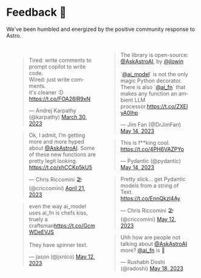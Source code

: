 

# Feedback 💙

We've been humbled and energized by the positive community response to Astro.

<html>
<head>
  <style>
    .tweet-masonry {
      column-count: 2;
      column-gap: 20px;
      padding: 20px;
    }

    .twitter-tweet {
      display: inline-block;
      width: 100%;
      margin-bottom: 20px;
      margin-top: 0px !important;
      break-inside: avoid;
    }

    @media (max-width: 600px) {
      .tweet-masonry {
        column-count: 1;
      }
    }
  </style>
</head>
<body>

<div class="tweet-masonry">
    <div>
        <blockquote class="twitter-tweet"><p lang="en" dir="ltr">Tired: write comments to prompt copilot to write code.<br>Wired: just write comments. <br>it&#39;s cleaner :D <a href="https://t.co/FOA26lR9xN">https://t.co/FOA26lR9xN</a></p>&mdash; Andrej Karpathy (@karpathy) <a href="https://twitter.com/karpathy/status/1641545556790226944?ref_src=twsrc%5Etfw">March 30, 2023</a></blockquote> <script async src="https://platform.twitter.com/widgets.js" charset="utf-8"></script>
    </div>
    <div>
        <blockquote class="twitter-tweet"><p lang="en" dir="ltr">Ok, I admit, I’m getting more and more hyped about <a href="https://twitter.com/AskAstroAI?ref_src=twsrc%5Etfw">@AskAstroAI</a>. Some of these new functions are pretty legit looking. <a href="https://t.co/xhCCKp5kU5">https://t.co/xhCCKp5kU5</a></p>&mdash; Chris Riccomini 🏖️ (@criccomini) <a href="https://twitter.com/criccomini/status/1649283276572622854?ref_src=twsrc%5Etfw">April 21, 2023</a></blockquote> <script async src="https://platform.twitter.com/widgets.js" charset="utf-8"></script>
    </div>
    <div>
        <blockquote class="twitter-tweet"><p lang="en" dir="ltr">even the way ai_model uses ai_fn is chefs kiss, truely a craftsman<a href="https://t.co/GcmWDeEVJS">https://t.co/GcmWDeEVJS</a><br><br>They have spinner text.</p>&mdash; jason (@jxnlco) <a href="https://twitter.com/jxnlco/status/1657167894285889536?ref_src=twsrc%5Etfw">May 12, 2023</a></blockquote> <script async src="https://platform.twitter.com/widgets.js" charset="utf-8"></script>
    </div>
    <div>
        <blockquote class="twitter-tweet"><p lang="en" dir="ltr">The library is open-source: <a href="https://twitter.com/AskAstroAI?ref_src=twsrc%5Etfw">@AskAstroAI</a>, by <a href="https://twitter.com/jlowin?ref_src=twsrc%5Etfw">@jlowin</a><br><br>`<a href="https://twitter.com/ai_model?ref_src=twsrc%5Etfw">@ai_model</a>` is not the only magic Python decorator. There is also `<a href="https://twitter.com/ai_fn?ref_src=twsrc%5Etfw">@ai_fn</a>` that makes any function an ambient LLM processor.<a href="https://t.co/ZXElyA0Ihp">https://t.co/ZXElyA0Ihp</a></p>&mdash; Jim Fan (@DrJimFan) <a href="https://twitter.com/DrJimFan/status/1657783331050901506?ref_src=twsrc%5Etfw">May 14, 2023</a></blockquote> <script async src="https://platform.twitter.com/widgets.js" charset="utf-8"></script>
    </div>
    <div>
        <blockquote class="twitter-tweet"><p lang="en" dir="ltr">This is f**king cool. <a href="https://t.co/4PH6VAZPYo">https://t.co/4PH6VAZPYo</a></p>&mdash; Pydantic (@pydantic) <a href="https://twitter.com/pydantic/status/1657684185211891713?ref_src=twsrc%5Etfw">May 14, 2023</a></blockquote> <script async src="https://platform.twitter.com/widgets.js" charset="utf-8"></script>
    </div>
    <div>
        <blockquote class="twitter-tweet"><p lang="en" dir="ltr">Pretty slick… get Pydantic models from a string of Text. <a href="https://t.co/EnnQkzl4Ay">https://t.co/EnnQkzl4Ay</a></p>&mdash; Chris Riccomini 🏖️ (@criccomini) <a href="https://twitter.com/criccomini/status/1657126861300957185?ref_src=twsrc%5Etfw">May 12, 2023</a></blockquote> <script async src="https://platform.twitter.com/widgets.js" charset="utf-8"></script>
    </div>
    <div>
        <blockquote class="twitter-tweet"><p lang="en" dir="ltr">Uhh how are people not talking about <a href="https://twitter.com/AskAstroAI?ref_src=twsrc%5Etfw">@AskAstroAI</a> more? <a href="https://twitter.com/ai_fn?ref_src=twsrc%5Etfw">@ai_fn</a> is 🤯</p>&mdash; Rushabh Doshi (@radoshi) <a href="https://twitter.com/radoshi/status/1659028641551101952?ref_src=twsrc%5Etfw">May 18, 2023</a></blockquote> <script async src="https://platform.twitter.com/widgets.js" charset="utf-8"></script>
    </div>
</div>

</body>
</html>
